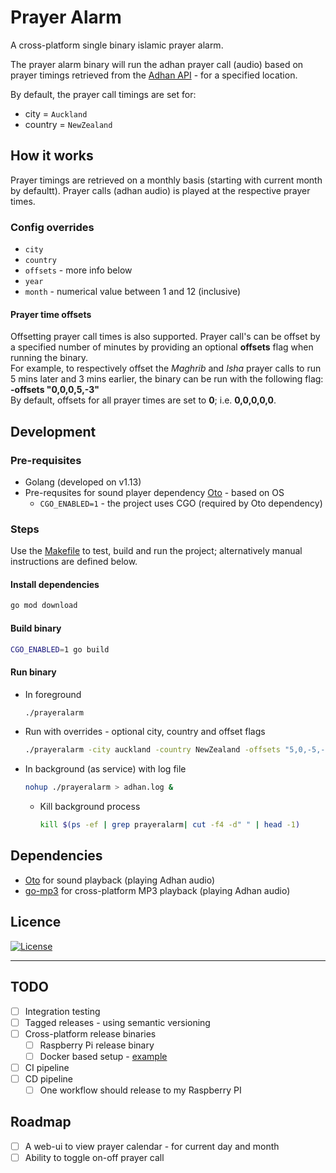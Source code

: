 # Prayer Alarm

A cross-platform single binary islamic prayer alarm.

The prayer alarm binary will run the adhan prayer call (audio) based on prayer timings retrieved from the [Adhan API](https://aladhan.com/prayer-times-api) - for a specified location.

By default, the prayer call timings are set for:

- city = `Auckland`
- country = `NewZealand`

## How it works

Prayer timings are retrieved on a monthly basis (starting with current month by defaultt).
Prayer calls (adhan audio) is played at the respective prayer times.

### Config overrides

- `city`
- `country`
- `offsets` - more info below
- `year`
- `month` - numerical value between 1 and 12 (inclusive)

#### Prayer time offsets

Offsetting prayer call times is also supported. Prayer call's can be offset by a specified number of minutes by providing an optional **offsets** flag when running the binary.  
For example, to respectively offset the _Maghrib_ and _Isha_ prayer calls to run 5 mins later and 3 mins earlier, the binary can be run with the following flag: **-offsets "0,0,0,5,-3"**  
By default, offsets for all prayer times are set to **0**; i.e. **0,0,0,0,0**.

## Development

### Pre-requisites

- Golang (developed on v1.13)
- Pre-requsites for sound player dependency [Oto](https://github.com/hajimehoshi/oto) - based on OS
  - `CGO_ENABLED=1` - the project uses CGO (required by Oto dependency)

### Steps

Use the [Makefile](./Makefile) to test, build and run the project; alternatively manual instructions are defined below.

#### Install dependencies

  ```sh
  go mod download
  ```

#### Build binary

  ```sh
  CGO_ENABLED=1 go build
  ```

#### Run binary

- In foreground

  ```sh
  ./prayeralarm
  ```

- Run with overrides - optional city, country and offset flags

  ```sh
  ./prayeralarm -city auckland -country NewZealand -offsets "5,0,-5,-10,0"
  ```

- In background (as service) with log file
  
  ```sh
  nohup ./prayeralarm > adhan.log &
  ```

  - Kill background process
  
    ```sh
    kill $(ps -ef | grep prayeralarm| cut -f4 -d" " | head -1)
    ```

## Dependencies

- [Oto](https://github.com/hajimehoshi/oto) for sound playback (playing Adhan audio)
- [go-mp3](https://github.com/hajimehoshi/go-mp3) for cross-platform MP3 playback (playing Adhan audio)

## Licence

[![License](https://img.shields.io/badge/License-Apache%202.0-blue.svg)](https://opensource.org/licenses/Apache-2.0)

---

## TODO

- [ ] Integration testing
- [ ] Tagged releases - using semantic versioning
- [ ] Cross-platform release binaries
  - [ ] Raspberry Pi release binary
  - [ ] Docker based setup - [example](https://gitlab.com/dev.786zshan/golang-project-bootstrapper)
- [ ] CI pipeline
- [ ] CD pipeline
  - [ ] One workflow should release to my Raspberry PI  

## Roadmap

- [ ] A web-ui to view prayer calendar - for current day and month
- [ ] Ability to toggle on-off prayer call
